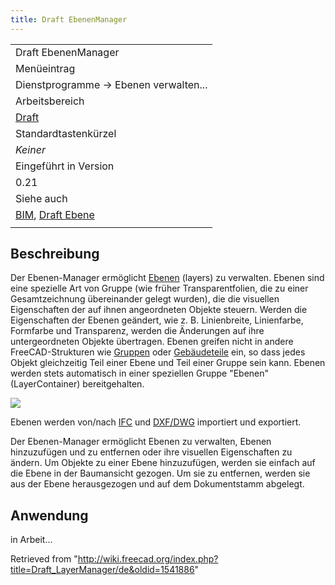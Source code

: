 ```yaml
---
title: Draft EbenenManager
---
```

|  |
| --- |
| Draft EbenenManager |
| Menüeintrag |
| Dienstprogramme → Ebenen verwalten... |
| Arbeitsbereich |
| [Draft](/Draft_Workbench/de "Draft Workbench/de") |
| Standardtastenkürzel |
| *Keiner* |
| Eingeführt in Version |
| 0.21 |
| Siehe auch |
| [BIM](/BIM_Workbench/de "BIM Workbench/de"), [Draft Ebene](/Draft_Layer/de "Draft Layer/de") |
|  |

## Beschreibung

Der Ebenen-Manager ermöglicht [Ebenen](/Draft_Layer/de "Draft Layer/de") (layers) zu verwalten. Ebenen sind eine spezielle Art von Gruppe (wie früher Transparentfolien, die zu einer Gesamtzeichnung übereinander gelegt wurden), die die visuellen Eigenschaften der auf ihnen angeordneten Objekte steuern. Werden die Eigenschaften der Ebenen geändert, wie z. B. Linienbreite, Linienfarbe, Formfarbe und Transparenz, werden die Änderungen auf ihre untergeordneten Objekte übertragen. Ebenen greifen nicht in andere FreeCAD-Strukturen wie [Gruppen](/Std_Group/de "Std Group/de") oder [Gebäudeteile](/Arch_BuildingPart/de "Arch BuildingPart/de") ein, so dass jedes Objekt gleichzeitig Teil einer Ebene und Teil einer Gruppe sein kann. Ebenen werden stets automatisch in einer speziellen Gruppe "Ebenen" (LayerContainer) bereitgehalten.

![](/images/BIM_layers_screenshot.png)

Ebenen werden von/nach [IFC](/Arch_IFC/de "Arch IFC/de") und [DXF/DWG](/Draft_DXF/de "Draft DXF/de") importiert und exportiert.

Der Ebenen-Manager ermöglicht Ebenen zu verwalten, Ebenen hinzuzufügen und zu entfernen oder ihre visuellen Eigenschaften zu ändern. Um Objekte zu einer Ebene hinzuzufügen, werden sie einfach auf die Ebene in der Baumansicht gezogen. Um sie zu entfernen, werden sie aus der Ebene herausgezogen und auf dem Dokumentstamm abgelegt.

## Anwendung

in Arbeit...

Retrieved from "<http://wiki.freecad.org/index.php?title=Draft_LayerManager/de&oldid=1541886>"
